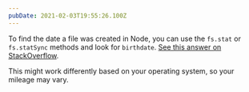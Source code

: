 ```yaml
---
pubDate: 2021-02-03T19:55:26.100Z
---
```


To find the date a file was created in Node, you can use the `fs.stat` or `fs.statSync` methods and look for `birthdate`. [See this answer on StackOverflow](https://stackoverflow.com/a/28886086).

This might work differently based on your operating system, so your mileage may vary.
